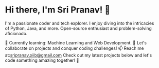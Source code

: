 # Hi there, I'm Sri Pranav! 👋

I'm a passionate coder and tech explorer. I enjoy diving into the intricacies of Python, Java, and more. Open-source enthusiast and problem-solving aficionado.

🌱 Currently learning: Machine Learning and Web Development.
💬 Let's collaborate on projects and conquer coding challenges!
📫  Reach me at:sripranav.xiib@gmail.com 
Check out my latest projects below and let's code something amazing together! 🚀
